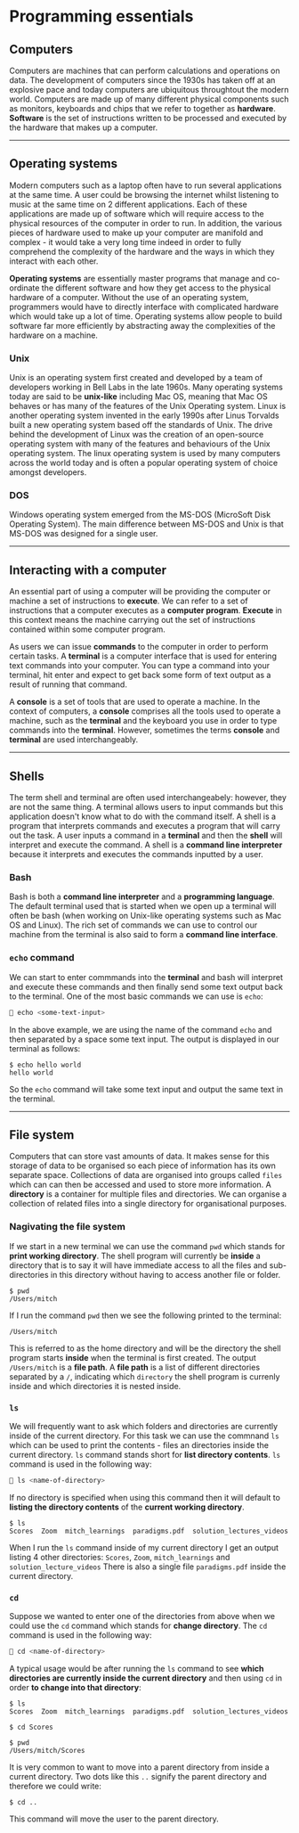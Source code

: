 # Programming essentials

## Computers

Computers are machines that can perform calculations and operations on data. The development of computers since the 1930s has taken off at an explosive pace and today computers are ubiquitous throughtout the modern world. Computers are made up of many different physical components such as monitors, keyboards and chips that we refer to together as **hardware**. **Software** is the set of instructions written to be processed and executed by the hardware that makes up a computer.

---

## Operating systems

Modern computers such as a laptop often have to run several applications at the same time. A user could be browsing the internet whilst listening to music at the same time on 2 different applications. Each of these applications are made up of software which will require access to the physical resources of the computer in order to run. In addition, the various pieces of hardware used to make up your computer are manifold and complex - it would take a very long time indeed in order to fully comprehend the complexity of the hardware and the ways in which they interact with each other.

**Operating systems** are essentially master programs that manage and co-ordinate the different software and how they get access to the physical hardware of a computer. Without the use of an operating system, programmers would have to directly interface with complicated hardware which would take up a lot of time. Operating systems allow people to build software far more efficiently by abstracting away the complexities of the hardware on a machine.

### Unix

Unix is an operating system first created and developed by a team of developers working in Bell Labs in the late 1960s. Many operating systems today are said to be **unix-like** including Mac OS, meaning that Mac OS behaves or has many of the features of the Unix Operating system.
Linux is another operating system invented in the early 1990s after Linus Torvalds built a new operating system based off the standards of Unix. The drive behind the development of Linux was the creation of an open-source operating system with many of the features and behaviours of the Unix operating system. The linux operating system is used by many computers across the world today and is often a popular operating system of choice amongst developers.

### DOS

Windows operating system emerged from the MS-DOS (MicroSoft Disk Operating System). The main difference between MS-DOS and Unix is that MS-DOS was designed for a single user.

---

## Interacting with a computer

An essential part of using a computer will be providing the computer or machine a set of instructions to **execute**. We can refer to a set of instructions that a computer executes as a **computer program**. **Execute** in this context means the machine carrying out the set of instructions contained within some computer program.

As users we can issue **commands** to the computer in order to perform certain tasks. A **terminal** is a computer interface that is used for entering text commands into your computer. You can type a command into your terminal, hit enter and expect to get back some form of text output as a result of running that command.

A **console** is a set of tools that are used to operate a machine. In the context of computers, a **console** comprises all the tools used to operate a machine, such as the **terminal** and the keyboard you use in order to type commands into the **terminal**. However, sometimes the terms **console** and **terminal** are used interchangeably.

---

## Shells

The term shell and terminal are often used interchangeabely: however, they are not the same thing. A terminal allows users to input commands but this application doesn't know what to do with the command itself. A shell is a program that interprets commands and executes a program that will carry out the task. A user inputs a command in a **terminal** and then the **shell** will interpret and execute the command. A shell is a **command line interpreter** because it interprets and executes the commands inputted by a user.

### Bash

Bash is both a **command line interpreter** and a **programming language**. The default terminal used that is started when we open up a terminal will often be bash (when working on Unix-like operating systems such as Mac OS and Linux). The rich set of commands we can use to control our machine from the terminal is also said to form a **command line interface**.

### `echo` command

We can start to enter commmands into the **terminal** and bash will interpret and execute these commands and then finally send some text output back to the terminal. One of the most basic commands we can use is `echo`:

```bash
🔑 echo <some-text-input>
```

In the above example, we are using the name of the command `echo` and then separated by a space some text input. The output is displayed in our terminal as follows:

```terminal
$ echo hello world
hello world
```

So the `echo` command will take some text input and output the same text in the terminal.

---

## File system

Computers that can store vast amounts of data. It makes sense for this storage of data to be organised so each piece of information has its own separate space. Collections of data are organised into groups called `files` which can can then be accessed and used to store more information. A **directory** is a container for multiple files and directories. We can organise a collection of related files into a single directory for organisational purposes.

### Nagivating the file system

If we start in a new terminal we can use the command `pwd` which stands for **print working directory**. The shell program will currently be **inside** a directory that is to say it will have immediate access to all the files and sub-directories in this directory without having to access another file or folder.

```terminal
$ pwd
/Users/mitch
```

If I run the command `pwd` then we see the following printed to the terminal:

```terminal
/Users/mitch
```

This is referred to as the home directory and will be the directory the shell program starts **inside** when the terminal is first created.
The output `/Users/mitch` is a **file path**. A **file path** is a list of different directories separated by a `/`, indicating which `directory` the shell program is currenly inside and which directories it is nested inside.

### `ls`

We will frequently want to ask which folders and directories are currently inside of the current directory. For this task we can use the commnand `ls` which can be used to print the contents - files an directories inside the current directory. `ls` command stands short for **list directory contents**. `ls` command is used in the following way:

```bash
🔑 ls <name-of-directory>
```

If no directory is specified when using this command then it will default to **listing the directory contents** of the **current working directory**.

```terminal
$ ls
Scores  Zoom  mitch_learnings  paradigms.pdf  solution_lectures_videos
```

When I run the `ls` command inside of my current directory I get an output listing 4 other directories:
`Scores`, `Zoom`, `mitch_learnings` and `solution_lecture_videos`
There is also a single file `paradigms.pdf` inside the current directory.

### `cd`

Suppose we wanted to enter one of the directories from above when we could use the `cd` command which stands for **change directory**. The `cd` command is used in the following way:

```bash
🔑 cd <name-of-directory>
```

A typical usage would be after running the `ls` command to see **which directories are currently inside the current directory** and then using `cd` in order **to change into that directory**:

```terminal
$ ls
Scores  Zoom  mitch_learnings  paradigms.pdf  solution_lectures_videos

$ cd Scores

$ pwd
/Users/mitch/Scores
```

It is very common to want to move into a parent directory from inside a current directory. Two dots like this `..` signify the parent directory and therefore we could write:

```terminal
$ cd ..
```

This command will move the user to the parent directory.
